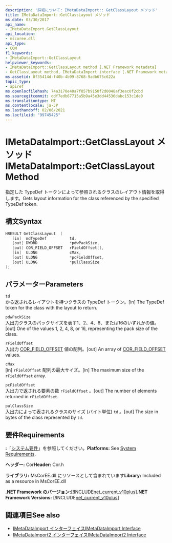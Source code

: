 ```yaml
---
description: '詳細について: IMetaDataImport:: GetClassLayout メソッド'
title: IMetaDataImport::GetClassLayout メソッド
ms.date: 03/30/2017
api_name:
- IMetaDataImport.GetClassLayout
api_location:
- mscoree.dll
api_type:
- COM
f1_keywords:
- IMetaDataImport::GetClassLayout
helpviewer_keywords:
- IMetaDataImport::GetClassLayout method [.NET Framework metadata]
- GetClassLayout method, IMetaDataImport interface [.NET Framework metadata]
ms.assetid: 8f35414d-f40b-4b99-8768-9adb675c622a
topic_type:
- apiref
ms.openlocfilehash: 74a3170e40a7f857b9150f2d0048af3eac0f2cbd
ms.sourcegitcommit: ddf7edb67715a5b9a45e3dd44536dabc153c1de0
ms.translationtype: MT
ms.contentlocale: ja-JP
ms.lasthandoff: 02/06/2021
ms.locfileid: "99745425"
---
```

# <a name="imetadataimportgetclasslayout-method"></a><span data-ttu-id="7f7a5-103">IMetaDataImport::GetClassLayout メソッド</span><span class="sxs-lookup"><span data-stu-id="7f7a5-103">IMetaDataImport::GetClassLayout Method</span></span>

<span data-ttu-id="7f7a5-104">指定した TypeDef トークンによって参照されるクラスのレイアウト情報を取得します。</span><span class="sxs-lookup"><span data-stu-id="7f7a5-104">Gets layout information for the class referenced by the specified TypeDef token.</span></span>  
  
## <a name="syntax"></a><span data-ttu-id="7f7a5-105">構文</span><span class="sxs-lookup"><span data-stu-id="7f7a5-105">Syntax</span></span>  
  
```cpp  
HRESULT GetClassLayout  (
   [in]  mdTypeDef          td,
   [out] DWORD              *pdwPackSize,  
   [out] COR_FIELD_OFFSET   rFieldOffset[],  
   [in]  ULONG              cMax,  
   [out] ULONG              *pcFieldOffset,  
   [out] ULONG              *pulClassSize  
);  
```  
  
## <a name="parameters"></a><span data-ttu-id="7f7a5-106">パラメーター</span><span class="sxs-lookup"><span data-stu-id="7f7a5-106">Parameters</span></span>  

 `td`  
 <span data-ttu-id="7f7a5-107">から返されるレイアウトを持つクラスの TypeDef トークン。</span><span class="sxs-lookup"><span data-stu-id="7f7a5-107">[in] The TypeDef token for the class with the layout to return.</span></span>  
  
 `pdwPackSize`  
 <span data-ttu-id="7f7a5-108">入出力クラスのパックサイズを表す1、2、4、8、または16のいずれかの値。</span><span class="sxs-lookup"><span data-stu-id="7f7a5-108">[out] One of the values 1, 2, 4, 8, or 16, representing the pack size of the class.</span></span>  
  
 `rFieldOffset`  
 <span data-ttu-id="7f7a5-109">入出力 [COR_FIELD_OFFSET](cor-field-offset-structure.md) 値の配列。</span><span class="sxs-lookup"><span data-stu-id="7f7a5-109">[out] An array of [COR_FIELD_OFFSET](cor-field-offset-structure.md) values.</span></span>  
  
 `cMax`  
 <span data-ttu-id="7f7a5-110">[in] `rFieldOffset` 配列の最大サイズ。</span><span class="sxs-lookup"><span data-stu-id="7f7a5-110">[in] The maximum size of the `rFieldOffset` array.</span></span>  
  
 `pcFieldOffset`  
 <span data-ttu-id="7f7a5-111">入出力で返される要素の数 `rFieldOffset` 。</span><span class="sxs-lookup"><span data-stu-id="7f7a5-111">[out] The number of elements returned in `rFieldOffset`.</span></span>  
  
 `pulClassSize`  
 <span data-ttu-id="7f7a5-112">入出力によって表されるクラスのサイズ (バイト単位) `td` 。</span><span class="sxs-lookup"><span data-stu-id="7f7a5-112">[out] The size in bytes of the class represented by `td`.</span></span>  
  
## <a name="requirements"></a><span data-ttu-id="7f7a5-113">要件</span><span class="sxs-lookup"><span data-stu-id="7f7a5-113">Requirements</span></span>  

 <span data-ttu-id="7f7a5-114">**:**「[システム要件](../../get-started/system-requirements.md)」を参照してください。</span><span class="sxs-lookup"><span data-stu-id="7f7a5-114">**Platforms:** See [System Requirements](../../get-started/system-requirements.md).</span></span>  
  
 <span data-ttu-id="7f7a5-115">**ヘッダー:** Cor</span><span class="sxs-lookup"><span data-stu-id="7f7a5-115">**Header:** Cor.h</span></span>  
  
 <span data-ttu-id="7f7a5-116">**ライブラリ:** MsCorEE.dll にリソースとして含まれています</span><span class="sxs-lookup"><span data-stu-id="7f7a5-116">**Library:** Included as a resource in MsCorEE.dll</span></span>  
  
 <span data-ttu-id="7f7a5-117">**.NET Framework のバージョン:**[!INCLUDE[net_current_v10plus](../../../../includes/net-current-v10plus-md.md)]</span><span class="sxs-lookup"><span data-stu-id="7f7a5-117">**.NET Framework Versions:** [!INCLUDE[net_current_v10plus](../../../../includes/net-current-v10plus-md.md)]</span></span>  
  
## <a name="see-also"></a><span data-ttu-id="7f7a5-118">関連項目</span><span class="sxs-lookup"><span data-stu-id="7f7a5-118">See also</span></span>

- [<span data-ttu-id="7f7a5-119">IMetaDataImport インターフェイス</span><span class="sxs-lookup"><span data-stu-id="7f7a5-119">IMetaDataImport Interface</span></span>](imetadataimport-interface.md)
- [<span data-ttu-id="7f7a5-120">IMetaDataImport2 インターフェイス</span><span class="sxs-lookup"><span data-stu-id="7f7a5-120">IMetaDataImport2 Interface</span></span>](imetadataimport2-interface.md)
